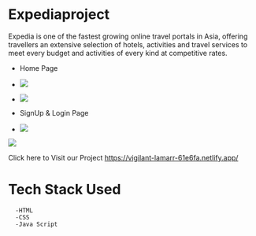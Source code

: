 # Expediaproject
Expedia is one of the fastest growing online travel portals in Asia, offering travellers an extensive selection of hotels, activities and travel services to meet every budget and activities of every kind at competitive rates.

- Home Page
-  <img src="https://www.linkpicture.com/q/expHome.png"></img>


-  <img src="https://www.linkpicture.com/q/hotelsection.png"></img>

- SignUp & Login Page
- <img src="https://www.linkpicture.com/q/expSignup.png"></img>

<img src="https://www.linkpicture.com/q/expLogin.png"></img>

Click here to Visit our Project 
https://vigilant-lamarr-61e6fa.netlify.app/

# Tech Stack Used
      -HTML
      -CSS
      -Java Script
      
